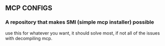 ## MCP CONFIGS
### A repository that makes SMI (simple mcp installer) possible

use this for whatever you want, it should solve most, if not all of the issues with decompiling mcp.



